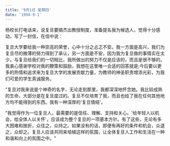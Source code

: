 ```yaml
---
title: '9月1日 星期四'
date: '1994-9-1'
---
```


杨校长打电话来，说复旦要搞杰出教授制度，准备提名我为候选人，觉得十分感动，写了一封信，在信中说：

复旦大学要给我一种崇高的荣誉，心中十分之忐忑不安。我一方面是高兴，我们为复旦尽的微薄的努力得到了承认，另一方面是不安，因为我为复旦做的事情实在太少。与复旦给我们的一切相比，我所做出的努力不仅是应该的，而且是很不够的。我衷心感谢学校对我的鞭策和鼓励，我想在这里唯一合适的回答就是;今后要以更多的热情和追求来为复旦大学的发展贡献力量，为教师的神圣职责增添光彩，为我们可爱的学生真诚服务。

"复旦对我来说是个神奇的名字，无论走到那里，我都深深地怀念她。我比较成熟的生命，大部分是在复旦度过的。复旦不仅培育了我，而且也给了我在任何其他地方均不能得到的东西。我有一种深厚的'复旦情结'。

"我觉得作为一位复旦人，最需要的是信任、理解、支持和关心。'给年轻人以机会，给全体人以关怀'，应该成为整个复旦的一项基本方针。有了这些，无论有多大困难和挫折，众往之，众持之。如果没有的话，即便有再好的条件和机会，众退之，众却之。复旦人应该共同来培植这样的氛围，让全体复旦人工作和生活在一种和谐和向上的氛围之中。"


